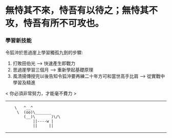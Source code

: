 # 無恃其不來，恃吾有以待之；無恃其不攻，恃吾有所不可攻也。                                     

### 學習新技能

令狐沖於思過崖上學習獨孤九劍的步驟:

1. 打敗田伯光 --> 快速產生即戰力
2. 思過崖學習三個月 --> 重新學起基礎原理
3. 風清揚傳授完以後告知令狐沖要再練二十年方可和當世高手比肩 --> 從實戰中學習及精進


< 你必須非常努力，才能毫不費力 >
_____________________________
        \   ^__^
         \  (oo)\_______
            (__)\       )\/\
                ||----w |
                ||     ||
------------------------------------------------------

